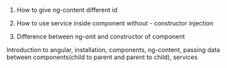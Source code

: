 


1. How to give ng-content different id
2. How to use service inside component without - constructor injection


1. Difference between ng-onit and constructor of component


Introduction to angular, installation, components, ng-content, passing data between components(child to parent and parent to child), services